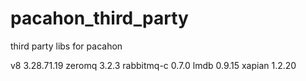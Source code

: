 pacahon_third_party
===================

third party libs for pacahon

v8 3.28.71.19
zeromq 3.2.3
rabbitmq-c 0.7.0
lmdb 0.9.15
xapian 1.2.20


